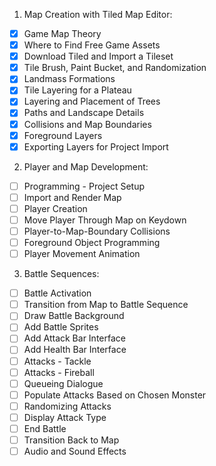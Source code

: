 1. Map Creation with Tiled Map Editor:
- [x] Game Map Theory
- [x] Where to Find Free Game Assets
- [x] Download Tiled and Import a Tileset
- [x] Tile Brush, Paint Bucket, and Randomization
- [x] Landmass Formations
- [x] Tile Layering for a Plateau
- [x] Layering and Placement of Trees
- [x] Paths and Landscape Details
- [x] Collisions and Map Boundaries
- [x] Foreground Layers
- [x] Exporting Layers for Project Import

2. Player and Map Development:
- [ ] Programming - Project Setup
- [ ] Import and Render Map
- [ ] Player Creation
- [ ] Move Player Through Map on Keydown
- [ ] Player-to-Map-Boundary Collisions
- [ ] Foreground Object Programming
- [ ] Player Movement Animation

3. Battle Sequences:
- [ ] Battle Activation
- [ ] Transition from Map to Battle Sequence
- [ ] Draw Battle Background
- [ ] Add Battle Sprites
- [ ] Add Attack Bar Interface
- [ ] Add Health Bar Interface
- [ ] Attacks - Tackle
- [ ] Attacks - Fireball
- [ ] Queueing Dialogue
- [ ] Populate Attacks Based on Chosen Monster
- [ ] Randomizing Attacks
- [ ] Display Attack Type
- [ ] End Battle
- [ ] Transition Back to Map
- [ ] Audio and Sound Effects